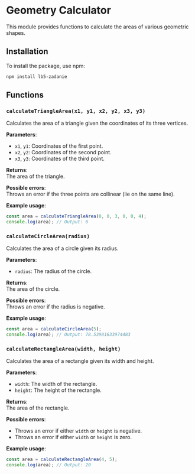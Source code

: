 # Geometry Calculator

This module provides functions to calculate the areas of various geometric shapes.


## Installation

To install the package, use npm:

```bash
npm install lb5-zadanie
```

## Functions

### `calculateTriangleArea(x1, y1, x2, y2, x3, y3)`

Calculates the area of a triangle given the coordinates of its three vertices.

**Parameters**:
- `x1`, `y1`: Coordinates of the first point.
- `x2`, `y2`: Coordinates of the second point.
- `x3`, `y3`: Coordinates of the third point.

**Returns**:  
The area of the triangle.

**Possible errors**:  
Throws an error if the three points are collinear (lie on the same line).

**Example usage**:
```javascript
const area = calculateTriangleArea(0, 0, 3, 0, 0, 4);
console.log(area); // Output: 6
```
### `calculateCircleArea(radius)`

Calculates the area of a circle given its radius.

**Parameters**:
- `radius`: The radius of the circle.

**Returns**:  
The area of the circle.

**Possible errors**:  
Throws an error if the radius is negative.

**Example usage**:
```javascript
const area = calculateCircleArea(5);
console.log(area); // Output: 78.53981633974483
```
### `calculateRectangleArea(width, height)`

Calculates the area of a rectangle given its width and height.

**Parameters**:
- `width`: The width of the rectangle.
- `height`: The height of the rectangle.

**Returns**:  
The area of the rectangle.

**Possible errors**:
- Throws an error if either `width` or `height` is negative.
- Throws an error if either `width` or `height` is zero.

**Example usage**:
```javascript
const area = calculateRectangleArea(4, 5);
console.log(area); // Output: 20
```